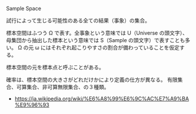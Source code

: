 Sample Space

試行によって生じる可能性のある全ての結果（事象）の集合。

標本空間はふつう Ω で表す。全事象という意味では U（Universe の頭文字）、母集団から抽出した標本という意味では S（Sample の頭文字）で表すことも多い。
Ω の元 ω にはそれぞれ起こりやすさの割合が備わっていることを仮定する。

標本空間の元を標本点と呼ぶことがある。

確率は、標本空間の大きさがどれだけかにより定義の仕方が異なる。
有限集合、可算集合、非可算無限集合、の３種類。

- https://ja.wikipedia.org/wiki/%E6%A8%99%E6%9C%AC%E7%A9%BA%E9%96%93
